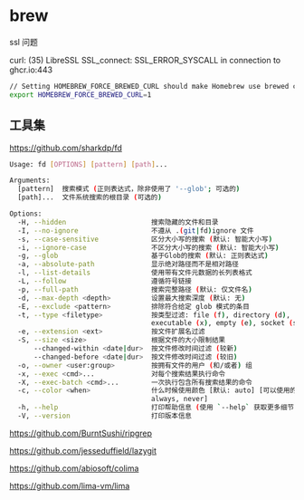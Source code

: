 # brew

ssl 问题

curl: (35) LibreSSL SSL_connect: SSL_ERROR_SYSCALL in connection to ghcr.io:443

```bash
// Setting HOMEBREW_FORCE_BREWED_CURL should make Homebrew use brewed curl instead of system curl.
export HOMEBREW_FORCE_BREWED_CURL=1
```

## 工具集

https://github.com/sharkdp/fd

```bash
Usage: fd [OPTIONS] [pattern] [path]...

Arguments:
  [pattern]  搜索模式 (正则表达式，除非使用了 '--glob'; 可选的)
  [path]...  文件系统搜索的根目录 (可选的)

Options:
  -H, --hidden                     搜索隐藏的文件和目录
  -I, --no-ignore                  不遵从 .(git|fd)ignore 文件
  -s, --case-sensitive             区分大小写的搜索 (默认: 智能大小写)
  -i, --ignore-case                不区分大小写的搜索 (默认: 智能大小写)
  -g, --glob                       基于Glob的搜索 (默认: 正则表达式)
  -a, --absolute-path              显示绝对路径而不是相对路径
  -l, --list-details               使用带有文件元数据的长列表格式
  -L, --follow                     遵循符号链接
  -p, --full-path                  搜索完整路径 (默认: 仅文件名)
  -d, --max-depth <depth>          设置最大搜索深度 (默认: 无)
  -E, --exclude <pattern>          排除符合给定 glob 模式的条目
  -t, --type <filetype>            按类型过滤: file (f), directory (d), symlink (l),
                                   executable (x), empty (e), socket (s), pipe (p)
  -e, --extension <ext>            按文件扩展名过滤
  -S, --size <size>                根据文件的大小限制结果
      --changed-within <date|dur>  按文件修改时间过滤 (较新)
      --changed-before <date|dur>  按文件修改时间过滤 (较旧)
  -o, --owner <user:group>         按拥有文件的用户 (和/或者) 组
  -x, --exec <cmd>...              对每个搜索结果执行命令
  -X, --exec-batch <cmd>...        一次执行包含所有搜索结果的命令
  -c, --color <when>               什么时候使用颜色 [默认: auto] [可以使用的值: auto,
                                   always, never]
  -h, --help                       打印帮助信息 (使用 `--help` 获取更多细节)
  -V, --version                    打印版本信息
```

https://github.com/BurntSushi/ripgrep

https://github.com/jesseduffield/lazygit

https://github.com/abiosoft/colima

https://github.com/lima-vm/lima
